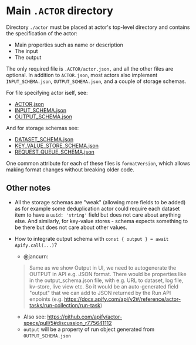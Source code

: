 # Main `.ACTOR` directory

Directory `./actor` must be placed at actor's top-level directory and contains the specification of the actor:
- Main properties such as name or description
- The input
- The output

The only required file is `.ACTOR/actor.json,` and all the other files are optional. In addition to `ACTOR.json`, most actors also implement `INPUT_SCHEMA.json`, `OUTPUT_SCHEMA.json`, and a couple of storage schemas.

For file specifying actor iself, see:
- [ACTOR.json](./ACTOR.md)
- [INPUT_SCHEMA.json](./INPUT_SCHEMA.md)
- [OUTPUT_SCHEMA.json](./OUTPUT_SCHEMA.md)

And for storage schemas see:
- [DATASET_SCHEMA.json](./DATASET_SCHEMA.md)
- [KEY_VALUE_STORE_SCHEMA.json](./KEY_VALUE_STORE_SCHEMA.md)
- [REQUEST_QUEUE_SCHEMA.json](./REQUEST_QUEUE_SCHEMA.md)

One common attribute for each of these files is `formatVersion`, which allows making format changes without breaking older code.

## Other notes

- All the storage schemas are "weak" (allowing more fields to be added) as for example some deduplication actor could require each dataset
  item to have a `uuid: 'string'` field but does not care about anything else. And similarly, for key-value stores - schema expects something
  to be there but does not care about other values.
- How to integrate output schema with `const { output } = await Apify.call(...)`?
    - @jancurn: 

    > Same as we show Output in UI, we need to autogenerate the OUTPUT in API e.g. JSON format. There would be properties like in the output_schema.json file, with e.g. URL to dataset, log file, kv-store, live view etc. So it would be an auto-generated field "output" that we can add to JSON returned by the Run API enpoints (e.g. https://docs.apify.com/api/v2#/reference/actor-tasks/run-collection/run-task)
    - Also see: https://github.com/apify/actor-specs/pull/5#discussion_r775641112
    - `output` will be a property of run object generated from `OUTPUT_SCHEMA.json`
